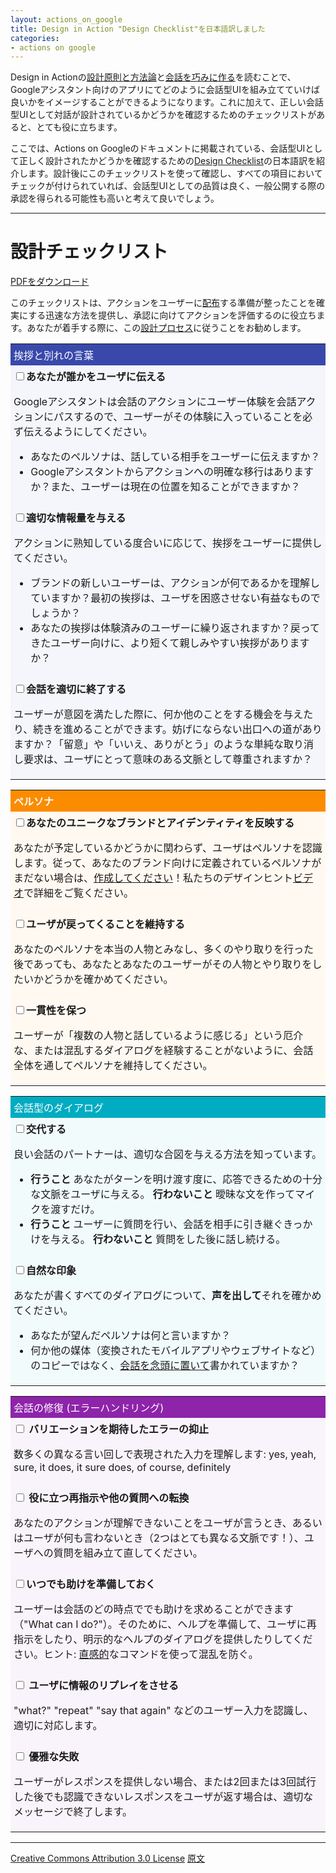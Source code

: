 ```yaml
---
layout: actions_on_google
title: Design in Action "Design Checklist"を日本語訳しました
categories:
- actions on google
---
```

Design in Actionの[設計原則と方法論](https://www.eisbahn.jp/yoichiro/2017/10/actions_on_google_custom_design_3.html)と[会話を巧みに作る](https://www.eisbahn.jp/yoichiro/2017/10/actions_on_google_custom_design_4.html)を読むことで、Googleアシスタント向けのアプリにてどのように会話型UIを組み立てていけば良いかをイメージすることができるようになります。これに加えて、正しい会話型UIとして対話が設計されているかどうかを確認するためのチェックリストがあると、とても役に立ちます。

ここでは、Actions on Googleのドキュメントに掲載されている、会話型UIとして正しく設計されたかどうかを確認するための[Design Checklist](https://developers.google.com/actions/design/checklist)の日本語訳を紹介します。設計後にこのチェックリストを使って確認し、すべての項目においてチェックが付けられていれば、会話型UIとしての品質は良く、一般公開する際の承認を得られる可能性も高いと考えて良いでしょう。

---

# 設計チェックリスト

[PDFをダウンロード](https://developers.google.com/actions/downloads/actionsongoogle_designchecklist.pdf)

このチェックリストは、アクションをユーザーに[配布](https://developers.google.com/actions/distribute/)する準備が整ったことを確実にする迅速な方法を提供し、承認に向けてアクションを評価するのに役立ちます。あなたが着手する際に、この[設計プロセス](https://developers.google.com/actions/design/principles)に従うことをお勧めします。

<table style="background-color: #3949ab;">
<tr style="color: white;">
<td style="padding: 5px;">挨拶と別れの言葉</td>
</tr>
<tr>
<td style="background-color: rgba(255,255,255,.95); padding: 5px;"><input type="checkbox"><b>あなたが誰かをユーザに伝える</b>
<p>Googleアシスタントは会話のアクションにユーザー体験を会話アクションにパスするので、ユーザーがその体験に入っていることを必ず伝えるようにしてください。</p>
<ul>
<li>あなたのペルソナは、話している相手をユーザーに伝えますか？</li>
<li>Googleアシスタントからアクションへの明確な移行はありますか？また、ユーザーは現在の位置を知ることができますか？</li>
</ul>
</td>
</tr>
<tr>
<td style="background-color: rgba(255,255,255,.95); padding: 5px;"><input type="checkbox"><b>適切な情報量を与える</b>
<p>アクションに熟知している度合いに応じて、挨拶をユーザーに提供してください。</p>
<ul>
<li>ブランドの新しいユーザーは、アクションが何であるかを理解していますか？最初の挨拶は、ユーザを困惑させない有益なものでしょうか？</li>
<li>あなたの挨拶は体験済みのユーザーに繰り返されますか？戻ってきたユーザー向けに、より短くて親しみやすい挨拶がありますか？</li>
</ul>
</td>
</tr>
<tr>
<td style="background-color: rgba(255,255,255,.95); padding: 5px;"><input type="checkbox"><b>会話を適切に終了する</b>
<p>ユーザーが意図を満たした際に、何か他のことをする機会を与えたり、続きを進めることができます。妨げにならない出口への道がありますか？「留意」や「いいえ、ありがとう」のような単純な取り消し要求は、ユーザにとって意味のある文脈として尊重されますか？</p>
</td>
</tr>
</table>

<p></p>

<table style="background-color: #fb8c00;">
<tr style="color: white;">
<td style="padding: 5px;"><strong>ペルソナ</strong></td>
</tr>
<tr>
<td style="background-color: rgba(255,255,255,.95); padding: 5px;">
<input type="checkbox"><b>あなたのユニークなブランドとアイデンティティを反映する</b>
<p>あなたが予定しているかどうかに関わらず、ユーザはペルソナを認識します。従って、あなたのブランド向けに定義されているペルソナがまだない場合は、<a href="https://developers.google.com/actions/design/principles#personas">作成してください</a>！私たちのデザインヒント<a href="https://youtu.be/MSUPVbbhIGA?t=1m35s">ビデオ</a>で詳細をご覧ください。</p>
</td>
</tr>
<tr>
<td style="background-color: rgba(255,255,255,.95); padding: 5px;">
<input type="checkbox"><b>ユーザが戻ってくることを維持する</b>
<p>あなたのペルソナを本当の人物とみなし、多くのやり取りを行った後であっても、あなたとあなたのユーザーがその人物とやり取りをしたいかどうかを確かめてください。</p>
</td>
</tr>
<tr>
<td style="background-color: rgba(255,255,255,.95); padding: 5px;">
<input type="checkbox"><b>一貫性を保つ</b>
<p>ユーザーが「複数の人物と話しているように感じる」という厄介な、または混乱するダイアログを経験することがないように、会話全体を通してペルソナを維持してください。</p>
</td>
</tr>
</table>

<p></p>

<table style="background-color: #00acc1;">
<tr style="color: white;">
<td style="padding: 5px;">会話型のダイアログ</td>
</tr>
<tr>
<td style="background-color: rgba(255,255,255,.95); padding: 5px;"><input type="checkbox"><b>交代する</b>
<p>良い会話のパートナーは、適切な合図を与える方法を知っています。</p>
<ul>
<li><b>行うこと</b> あなたがターンを明け渡す度に、応答できるための十分な文脈をユーザに与える。 <b>行わないこと</b> 曖昧な文を作ってマイクを渡すだけ。</li>
<li><b>行うこと</b> ユーザーに質問を行い、会話を相手に引き継ぐきっかけを与える。 <b>行わないこと</b> 質問をした後に話し続ける。</li>
</ul>
</td>
</tr>
<tr>
<td style="background-color: rgba(255,255,255,.95); padding: 5px;">
<input type="checkbox"><b>自然な印象</b>
<p>あなたが書くすべてのダイアログについて、<b>声を出して</b>それを確かめてください。</p>
<ul>
<li>あなたが望んだペルソナは何と言いますか？</li>
<li>何か他の媒体（変換されたモバイルアプリやウェブサイトなど）のコピーではなく、<a href="https://developers.google.com/actions/design/principles#methodology">会話を念頭に置いて</a>書かれていますか？</li>
</ul>
</td>
</tr>
</table>

<p></p>

<table style="background-color: #8e24aa;">
<tr style="color: white;">
<td style="padding: 5px;">会話の修復 (エラーハンドリング)</td>
</tr>
<tr>
<td style="background-color: rgba(255,255,255,.95); padding: 5px;">
<input type="checkbox">
<b>バリエーションを期待したエラーの抑止</b>
<p>数多くの異なる言い回しで表現された入力を理解します: yes, yeah, sure, it does, it sure does, of course, definitely</p>
</td>
</tr>
<tr>
<td style="background-color: rgba(255,255,255,.95); padding: 5px;">
<input type="checkbox">
<b>役に立つ再指示や他の質問への転換</b>
<p>あなたのアクションが理解できないことをユーザが言うとき、あるいはユーザが何も言わないとき（2つはとても異なる文脈です！）、ユーザへの質問を組み立て直してください。</p>
</td>
</tr>
<tr>
<td style="background-color: rgba(255,255,255,.95); padding: 5px;">
<input type="checkbox"><b>いつでも助けを準備しておく</b>
<p>ユーザーは会話のどの時点ででも助けを求めることができます（"What can I do?"）。そのために、ヘルプを準備して、ユーザに再指示をしたり、明示的なヘルプのダイアログを提供したりしてください。ヒント: <a href="https://developers.google.com/actions/design/unlocking-the-power-of-spoken-language">直感的</a>なコマンドを使って混乱を防ぐ。</p>
</td>
</tr>
<tr>
<td style="background-color: rgba(255,255,255,.95); padding: 5px;">
<input type="checkbox">
<b>ユーザに情報のリプレイをさせる</b>
<p>"what?" "repeat" "say that again" などのユーザー入力を認識し、適切に対応します。</p>
</td>
</tr>
<tr>
<td style="background-color: rgba(255,255,255,.95); padding: 5px;">
<input type="checkbox">
<b>優雅な失敗</b>
<p>ユーザーがレスポンスを提供しない場合、または2回または3回試行した後でも認識できないレスポンスをユーザが返す場合は、適切なメッセージで終了します。</p>
</td>
</tr>
</table>

---

[Creative Commons Attribution 3.0 License](http://creativecommons.org/licenses/by/3.0/)
[原文](https://developers.google.com/actions/design/checklist)
